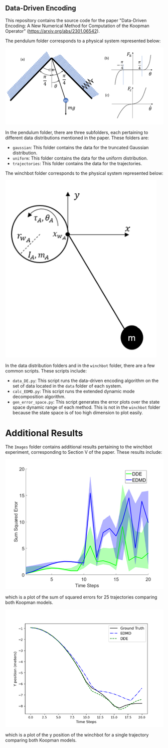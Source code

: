 ## Data-Driven Encoding

This repository contains the source code for the paper "Data-Driven Encoding: A New Numerical Method for Computation of the Koopman Operator" (https://arxiv.org/abs/2301.06542). 

The pendulum folder corresponds to a physical system represented below:

![pendulum](./Images/pendulum.png)

In the pendulum folder, there are three subfolders, each pertaining to different data distributions mentioned in the paper. These folders are:
- `gaussian`: This folder contains the data for the truncated Gaussian distribution.
- `uniform`: This folder contains the data for the uniform distribution.
- `trajectories`: This folder contains the data for the trajectories.

The winchbot folder corresponds to the physical system represented below:

![winchbot](./Images/winch.png)

In the data distribution folders and in the `winchbot` folder, there are a few common scripts. These scripts include:

- `data_DE.py`: This script runs the data-driven encoding algorithm on the set of data located in the `data` folder of each system.
- `calc_EDMD.py`: This script runs the extended dynamic mode decomposition algorithm. 
- `gen_error_space.py`: This script generates the error plots over the state space dynamic range of each method. This is not in the `winchbot` folder because the state space is of too high dimension to plot easily.

# Additional Results

The `Images` folder contains additional results pertaining to the winchbot experiment, corresponding to Section V of the paper. These results include:

![sse](./Images/sse_nolog.png)

which is a plot of the sum of squared errors for 25 trajectories comparing both Koopman models.

![sse](./Images/traj_y.png)

which is a plot of the y position of the winchbot for a single trajectory comparing both Koopman models.

